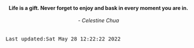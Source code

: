 
<div align="center"><b><span>Life is a gift. Never forget to enjoy and bask in every moment you are in.</span></b><br><br><i> - Celestine Chua</i></div>
<br><br><kbd>Last updated:Sat May 28 12:22:22 2022</kbd>